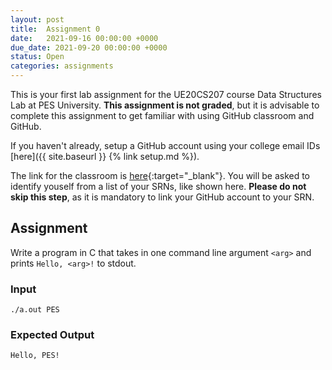 ```yaml
---
layout: post
title:  Assignment 0
date:   2021-09-16 00:00:00 +0000
due_date: 2021-09-20 00:00:00 +0000
status: Open
categories: assignments
---
```

This is your first lab assignment for the UE20CS207 course Data Structures Lab at PES University. **This assignment is not graded**, but it is advisable to complete this assignment to get familiar with using GitHub classroom and GitHub.

If you haven't already, setup a GitHub account using your college email IDs [here]({{ site.baseurl }} {% link setup.md %}).

The link for the classroom is [here](https://classroom.github.com/a/HjXNUZr6){:target="_blank"}. You will be asked to identify youself from a list of your SRNs, like shown here. **Please do not skip this step**, as it is mandatory to link your GitHub account to your SRN.

## Assignment

Write a program in C that takes in one command line argument `<arg>` and prints `Hello, <arg>!` to stdout.

### Input

`./a.out PES`

### Expected Output

`Hello, PES!`


<!-- 
{% highlight ruby %}
def print_hi(name)
  puts "Hi, #{name}"
end
print_hi('Tom')
#=> prints 'Hi, Tom' to STDOUT.
{% endhighlight %} -->

<!-- Check out the [Jekyll docs][jekyll-docs] for more info on how to get the most out of Jekyll. File all bugs/feature requests at [Jekyll’s GitHub repo][jekyll-gh]. If you have questions, you can ask them on [Jekyll Talk][jekyll-talk].

[jekyll-docs]: https://jekyllrb.com/docs/home
[jekyll-gh]:   https://github.com/jekyll/jekyll
[jekyll-talk]: https://talk.jekyllrb.com/ -->
